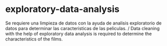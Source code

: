 # exploratory-data-analysis
Se requiere una limpieza de datos con la ayuda de analisis exploratorio de datos para determinar las caracteristicas de las peliculas.
/ Data cleaning with the help of exploratory data analysis is required to determine the characteristics of the films.
